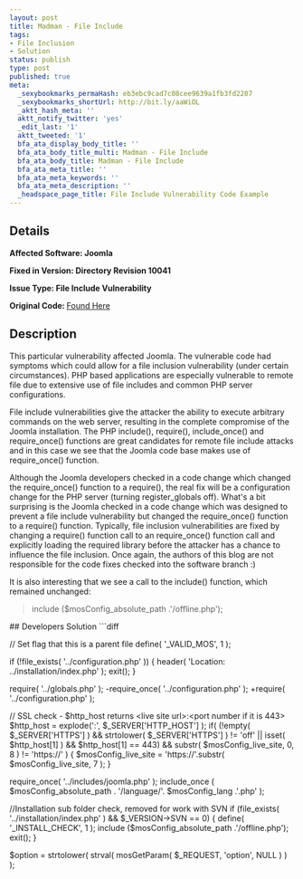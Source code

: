 ```yaml
---
layout: post
title: Madman - File Include
tags:
- File Inclusion
- Solution
status: publish
type: post
published: true
meta:
  _sexybookmarks_permaHash: eb3ebc9cad7c08cee9639a1fb3fd2207
  _sexybookmarks_shortUrl: http://bit.ly/aaWiOL
  _aktt_hash_meta: ''
  aktt_notify_twitter: 'yes'
  _edit_last: '1'
  aktt_tweeted: '1'
  bfa_ata_display_body_title: ''
  bfa_ata_body_title_multi: Madman - File Include
  bfa_ata_body_title: Madman - File Include
  bfa_ata_meta_title: ''
  bfa_ata_meta_keywords: ''
  bfa_ata_meta_description: ''
  _headspace_page_title: File Include Vulnerability Code Example
---
```

## Details
<strong>__Affected Software:__ Joomla
</strong>

<strong>__Fixed in Version:__  Directory Revision 10041
</strong>

<strong>__Issue Type:__ File Include Vulnerability
</strong>

<strong>Original Code: </strong><a title="Madman" href="http://spotthevuln.com/2009/12/madman/" target="_blank">Found Here</a>
## Description
This particular vulnerability affected Joomla. The vulnerable code had symptoms which could allow for a file inclusion vulnerability (under certain circumstances). PHP based applications are especially vulnerable to remote file due to extensive use of file includes and common PHP server configurations.

File include vulnerabilities give the attacker the ability to execute arbitrary commands on the web server, resulting in the complete compromise of the Joomla installation. The PHP include(), require(), include_once() and require_once() functions are great candidates for remote file include attacks and in this case we see that the Joomla code base makes use of require_once() function.

Although the Joomla developers checked in a code change which changed the require_once() function to a require(), the real fix will be a configuration change for the PHP server (turning register_globals off). What's a bit surprising is the Joomla checked in a code change which was designed to prevent a file include vulnerability but changed the require_once() function to a require() function. Typically, file inclusion vulnerabilities are fixed by changing a require() function call to an require_once() function call and explicitly loading the required library before the attacker has a chance to influence the file inclusion. Once again, the authors of this blog are not responsible for the code fixes checked into the software branch :)

It is also interesting that we see a call to the include() function, which remained unchanged:
<blockquote>include ($mosConfig_absolute_path .'/offline.php');</blockquote>
## Developers Solution
```diff

// Set flag that this is a parent file
define( '_VALID_MOS', 1 );

if (!file_exists( '../configuration.php' )) {
header( 'Location: ../installation/index.php' );
exit();
}

require( '../globals.php' );
-require_once( '../configuration.php' );
+require( '../configuration.php' );

// SSL check - $http_host returns &lt;live site url&gt;:&lt;port number if it is 443&gt;
$http_host = explode(':', $_SERVER['HTTP_HOST'] );
if( (!empty( $_SERVER['HTTPS'] ) &amp;&amp; strtolower( $_SERVER['HTTPS'] ) != 'off' || isset( $http_host[1] ) &amp;&amp; $http_host[1] == 443) &amp;&amp; substr( $mosConfig_live_site, 0, 8 ) != 'https://' ) {
$mosConfig_live_site = 'https://'.substr( $mosConfig_live_site, 7 );
}

require_once( '../includes/joomla.php' );
include_once ( $mosConfig_absolute_path . '/language/'. $mosConfig_lang .'.php' );

//Installation sub folder check, removed for work with SVN
if (file_exists( '../installation/index.php' ) &amp;&amp; $_VERSION-&gt;SVN == 0) {
define( '_INSTALL_CHECK', 1 );
include ($mosConfig_absolute_path .'/offline.php');
exit();
}

$option = strtolower( strval( mosGetParam( $_REQUEST, 'option', NULL ) ) );

```
